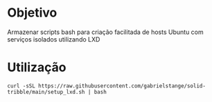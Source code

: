 # Objetivo
Armazenar scripts bash para criação facilitada de hosts Ubuntu com serviços isolados utilizando LXD
# Utilização

```shell
curl -sSL https://raw.githubusercontent.com/gabrielstange/solid-tribble/main/setup_lxd.sh | bash
```